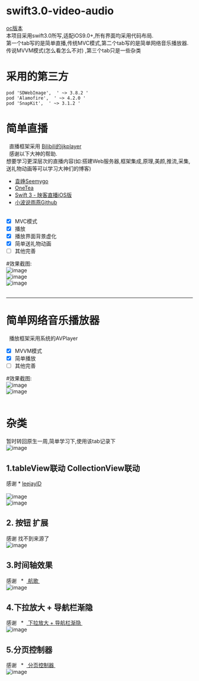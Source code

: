  # swift3.0-video-audio<br/>
 [ oc版本 ]( https://github.com/pheromone/OC-video-audio)  <br/>
 本项目采用swift3.0所写,适配iOS9.0+,所有界面均采用代码布局. <br/>
 第一个tab写的是简单直播,传统MVC模式,第二个tab写的是简单网络音乐播放器.传说MVVM模式(怎么看怎么不对) ,第三个tab只是一些杂类    <br/>
 # 采用的第三方 <br/>
    pod 'SDWebImage',  ' ~> 3.8.2 ' 
    pod 'Alamofire',  ' ~> 4.2.0 ' 
    pod 'SnapKit',  ' ~> 3.1.2 ' 
    

 # 简单直播 <br/>
    直播框架采用 [ Bilibili的ijkplayer ]( https://github.com/Bilibili/ijkplayer)  <br/>
    感谢以下大神的帮助.<br/>
    想要学习更深层次的直播内容(如:搭建Web服务器,框架集成,原理,美颜,推流,采集,送礼物动画等可以学习大神们的博客)<br/>
  *  [ 袁峥Seemygo ]( http://www.jianshu.com/u/b09c3959ab3b)   <br/>
  *  [ OneTea ]( http://www.jianshu.com/u/fd4f9c1d72e2)    <br/>
  *  [ Swift 3 - 映客直播iOS版 ]( http://www.swiftv.cn/course/itdrunk0)   <br/>
  *  [ 小波说雨燕Github ]( https://github.com/yagamis)   <br/>
  
   
 - [x] MVC模式<br/>
 - [x] 播放<br/>
 - [x] 播放界面背景虚化<br/>
 - [x] 简单送礼物动画<br/>
 - [ ] 其他完善 <br/>
 
 #效果截图:<br/>
 ![image](https://github.com/pheromone/swift-video-audio/blob/master/%E6%88%AA%E5%9B%BE/video1.png) <br/>
 ![image](https://github.com/pheromone/swift-video-audio/blob/master/%E6%88%AA%E5%9B%BE/video2.png) <br/>
 ![image](https://github.com/pheromone/swift-video-audio/blob/master/%E6%88%AA%E5%9B%BE/video3.png) <br/>
 <br/>
 
 ----
# 简单网络音乐播放器 <br/>
   播放框架采用系统的AVPlayer
 - [x] MVVM模式<br/>
 - [x] 简单播放<br/>
 - [ ] 其他完善<br/>
 
  #效果截图:<br/>
 ![image](https://github.com/pheromone/swift-video-audio/blob/master/%E6%88%AA%E5%9B%BE/audio1.png) <br/>
 ![image](https://github.com/pheromone/swift-video-audio/blob/master/%E6%88%AA%E5%9B%BE/audio2.png) <br/>
 <br/>
# 杂类 <br/>
暂时转回原生一周,简单学习下,使用该tab记录下 <br/>
![image](https://github.com/pheromone/swift-video-audio/blob/master/%E6%88%AA%E5%9B%BE/tab3.png) <br/>

## 1.tableView联动 CollectionView联动 <br/>
感谢  *  [ leejayID ]( https://github.com/leejayID/Linkage-Swift)   <br/>  
 ![image](https://github.com/pheromone/swift-video-audio/blob/master/%E6%88%AA%E5%9B%BE/tableView%E8%81%94%E5%8A%A8.gif) <br/>
 ![image](https://github.com/pheromone/swift-video-audio/blob/master/%E6%88%AA%E5%9B%BE/collectionVIew%E8%81%94%E5%8A%A8.gif) <br/>
## 2. 按钮 扩展 <br/>
感谢 找不到来源了  <br/>
 ![image](https://github.com/pheromone/swift-video-audio/blob/master/%E6%88%AA%E5%9B%BE/%E6%8C%89%E9%92%AE%E6%89%A9%E5%B1%95.png) <br/>
## 3.时间轴效果  <br/>
感谢    *  [ 航歌 ]( http://www.hangge.com/blog/cache/detail_1383.html)   <br/>
 ![image](https://github.com/pheromone/swift-video-audio/blob/master/%E6%88%AA%E5%9B%BE/%E6%97%B6%E9%97%B4%E8%BD%B4.png) <br/>
 ## 4.下拉放大 + 导航栏渐隐 <br/>
感谢    *  [ 下拉放大 + 导航栏渐隐 ]( http://blog.csdn.net/wj610671226/article/details/50498175)   <br/>
 ![image](https://github.com/pheromone/swift-video-audio/blob/master/%E6%88%AA%E5%9B%BE/%E4%B8%8B%E6%8B%89%E6%94%BE%E5%A4%A7%2B%E5%AF%BC%E8%88%AA%E6%A0%8F%E6%B8%90%E5%8F%98.gif) <br/>
 ## 5.分页控制器 <br/>
感谢    *  [ 分页控制器 ]( https://github.com/wubianxiaoxian/SKFPageView)   <br/>
 ![image](https://github.com/pheromone/swift-video-audio/blob/master/%E6%88%AA%E5%9B%BE/%E5%88%86%E9%A1%B5%E6%8E%A7%E5%88%B6%E5%99%A8.gif) <br/>
 

